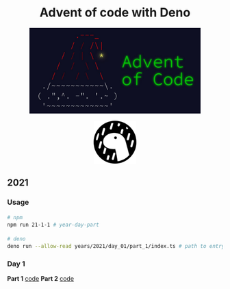 <h1 align="center"> Advent of code with Deno </h1>

<p align="center">
  <img src="./assets/advent.jpeg" width="400" height="auto" />
</p>

<p align="center">
  <img src="./assets/logo.svg" width="100" height="auto" />
</p>


## 2021

### Usage

```bash
# npm 
npm run 21-1-1 # year-day-part

# deno
deno run --allow-read years/2021/day_01/part_1/index.ts # path to entry
```

### Day 1

**Part 1** [code](./years/2021/day_01/parts_1)
**Part 2** [code](./years/2021/day_01/parts_2)


